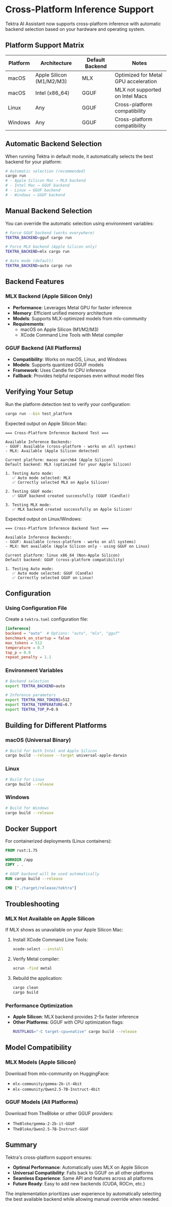 # Cross-Platform Inference Support

Tektra AI Assistant now supports cross-platform inference with automatic backend selection based on your hardware and operating system.

## Platform Support Matrix

| Platform | Architecture | Default Backend | Notes |
|----------|-------------|-----------------|-------|
| macOS | Apple Silicon (M1/M2/M3) | MLX | Optimized for Metal GPU acceleration |
| macOS | Intel (x86_64) | GGUF | MLX not supported on Intel Macs |
| Linux | Any | GGUF | Cross-platform compatibility |
| Windows | Any | GGUF | Cross-platform compatibility |

## Automatic Backend Selection

When running Tektra in default mode, it automatically selects the best backend for your platform:

```bash
# Automatic selection (recommended)
cargo run
# - Apple Silicon Mac → MLX backend
# - Intel Mac → GGUF backend  
# - Linux → GGUF backend
# - Windows → GGUF backend
```

## Manual Backend Selection

You can override the automatic selection using environment variables:

```bash
# Force GGUF backend (works everywhere)
TEKTRA_BACKEND=gguf cargo run

# Force MLX backend (Apple Silicon only)
TEKTRA_BACKEND=mlx cargo run

# Auto mode (default)
TEKTRA_BACKEND=auto cargo run
```

## Backend Features

### MLX Backend (Apple Silicon Only)
- **Performance**: Leverages Metal GPU for faster inference
- **Memory**: Efficient unified memory architecture
- **Models**: Supports MLX-optimized models from mlx-community
- **Requirements**: 
  - macOS on Apple Silicon (M1/M2/M3)
  - XCode Command Line Tools with Metal compiler

### GGUF Backend (All Platforms)
- **Compatibility**: Works on macOS, Linux, and Windows
- **Models**: Supports quantized GGUF models
- **Framework**: Uses Candle for CPU inference
- **Fallback**: Provides helpful responses even without model files

## Verifying Your Setup

Run the platform detection test to verify your configuration:

```bash
cargo run --bin test_platform
```

Expected output on Apple Silicon Mac:
```
=== Cross-Platform Inference Backend Test ===

Available Inference Backends:
- GGUF: Available (cross-platform - works on all systems)
- MLX: Available (Apple Silicon detected)

Current platform: macos aarch64 (Apple Silicon)
Default backend: MLX (optimized for your Apple Silicon)

1. Testing Auto mode:
   ✅ Auto mode selected: MLX
   ✅ Correctly selected MLX on Apple Silicon!

2. Testing GGUF mode:
   ✅ GGUF backend created successfully (GGUF (Candle))

3. Testing MLX mode:
   ✅ MLX backend created successfully on Apple Silicon!
```

Expected output on Linux/Windows:
```
=== Cross-Platform Inference Backend Test ===

Available Inference Backends:
- GGUF: Available (cross-platform - works on all systems)
- MLX: Not available (Apple Silicon only - using GGUF on Linux)

Current platform: linux x86_64 (Non-Apple Silicon)
Default backend: GGUF (cross-platform compatibility)

1. Testing Auto mode:
   ✅ Auto mode selected: GGUF (Candle)
   ✅ Correctly selected GGUF on Linux!
```

## Configuration

### Using Configuration File

Create a `tektra.toml` configuration file:

```toml
[inference]
backend = "auto"  # Options: "auto", "mlx", "gguf"
benchmark_on_startup = false
max_tokens = 512
temperature = 0.7
top_p = 0.9
repeat_penalty = 1.1
```

### Environment Variables

```bash
# Backend selection
export TEKTRA_BACKEND=auto

# Inference parameters
export TEKTRA_MAX_TOKENS=512
export TEKTRA_TEMPERATURE=0.7
export TEKTRA_TOP_P=0.9
```

## Building for Different Platforms

### macOS (Universal Binary)
```bash
# Build for both Intel and Apple Silicon
cargo build --release --target universal-apple-darwin
```

### Linux
```bash
# Build for Linux
cargo build --release
```

### Windows
```bash
# Build for Windows
cargo build --release
```

## Docker Support

For containerized deployments (Linux containers):

```dockerfile
FROM rust:1.75

WORKDIR /app
COPY . .

# GGUF backend will be used automatically
RUN cargo build --release

CMD ["./target/release/tektra"]
```

## Troubleshooting

### MLX Not Available on Apple Silicon
If MLX shows as unavailable on your Apple Silicon Mac:

1. Install XCode Command Line Tools:
   ```bash
   xcode-select --install
   ```

2. Verify Metal compiler:
   ```bash
   xcrun -find metal
   ```

3. Rebuild the application:
   ```bash
   cargo clean
   cargo build
   ```

### Performance Optimization

- **Apple Silicon**: MLX backend provides 2-5x faster inference
- **Other Platforms**: GGUF with CPU optimization flags:
  ```bash
  RUSTFLAGS="-C target-cpu=native" cargo build --release
  ```

## Model Compatibility

### MLX Models (Apple Silicon)
Download from mlx-community on HuggingFace:
- `mlx-community/gemma-2b-it-4bit`
- `mlx-community/Qwen2.5-7B-Instruct-4bit`

### GGUF Models (All Platforms)
Download from TheBloke or other GGUF providers:
- `TheBloke/gemma-2-2b-it-GGUF`
- `TheBloke/Qwen2.5-7B-Instruct-GGUF`

## Summary

Tektra's cross-platform support ensures:
- **Optimal Performance**: Automatically uses MLX on Apple Silicon
- **Universal Compatibility**: Falls back to GGUF on all other platforms
- **Seamless Experience**: Same API and features across all platforms
- **Future Ready**: Easy to add new backends (CUDA, ROCm, etc.)

The implementation prioritizes user experience by automatically selecting the best available backend while allowing manual override when needed.